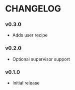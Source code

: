 CHANGELOG
=========

### v0.3.0
- Adds user recipe

### v0.2.0
- Optional supervisor support

### v0.1.0
- Initial release
